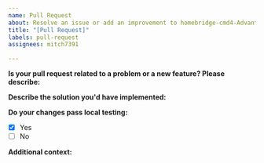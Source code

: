 ```yaml
---
name: Pull Request
about: Resolve an issue or add an improvement to homebridge-cmd4-AdvantageAir.
title: "[Pull Request]"
labels: pull-request
assignees: mitch7391

---
```


<!-- Provide a general summary in the Title above -->

**Is your pull request related to a problem or a new feature? Please describe:**
<!-- A clear and concise description of what the problem is. E.g. "Mitch, there needs to be a button to buy you a coffee!" -->

**Describe the solution you'd have implemented:**
<!-- A clear and concise description of what you your pull request is for. Explain the technical solution you have provided and how it addresses the issue. -->

**Do your changes pass local testing:**
- [x] Yes
- [ ] No
<!-- If unclear, I can update these afterwards. -->

**Additional context:**
<!-- Add any other context or screenshots about the pull request here. -->

<!-- Click the "Preview" tab before you submit to ensure the formatting is correct. -->
